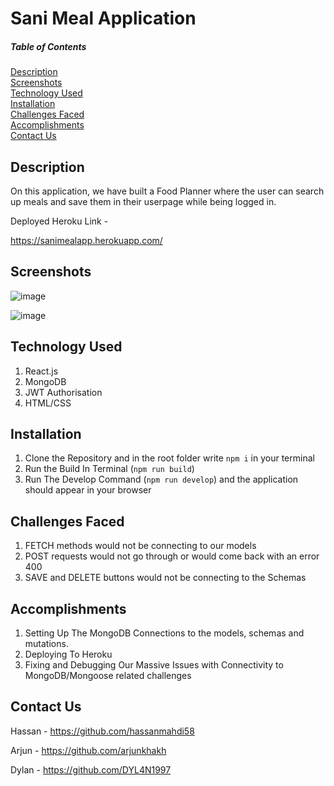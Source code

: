# Sani Meal Application

##### Table of Contents  
[Description](#description)  
[Screenshots](#screenshots)     
[Technology Used](#technology-used)     
[Installation](#installation)      
[Challenges Faced](#challenges-faced)       
[Accomplishments](#accomplishments)      
[Contact Us](#contact-us)       

## Description
On this application, we have built a Food Planner where the user can search up meals and save them in their userpage while being logged in.

Deployed Heroku Link - 

https://sanimealapp.herokuapp.com/

## Screenshots

![image](https://user-images.githubusercontent.com/44465378/174162979-0b073c1a-37ad-41b0-b838-44135410f46f.png)

![image](https://user-images.githubusercontent.com/44465378/174163069-d1ea6698-0c2e-4d0f-a4fa-5d6920908f4e.png)


## Technology Used
1. React.js
2. MongoDB
3. JWT Authorisation
4. HTML/CSS

## Installation
1. Clone the Repository and in the root folder write `npm i` in your terminal
2. Run the Build In Terminal (`npm run build`)
3. Run The Develop Command (`npm run develop`) and the application should appear in your browser

## Challenges Faced
1. FETCH methods would not be connecting to our models
2. POST requests would not go through or would come back with an error 400
3. SAVE and DELETE buttons would not be connecting to the Schemas

## Accomplishments
1. Setting Up The MongoDB Connections to the models, schemas and mutations.
2. Deploying To Heroku
3. Fixing and Debugging Our Massive Issues with Connectivity to MongoDB/Mongoose related challenges

## Contact Us

Hassan - https://github.com/hassanmahdi58

Arjun - https://github.com/arjunkhakh 

Dylan - https://github.com/DYL4N1997
